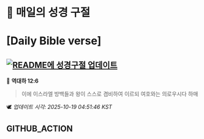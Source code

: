 # 🙏 매일의 성경 구절
# [Daily Bible verse]
## [![README에 성경구절 업데이트](https://github.com/DONGSUKA/first_test/actions/workflows/update-readme-bible.yml/badge.svg)](https://github.com/DONGSUKA/first_test/actions/workflows/update-readme-bible.yml)
<!-- START_BIBLE_VERSE -->
📖 **역대하 12:6**
> 이에 이스라엘 방백들과 왕이 스스로 겸비하여 이르되 여호와는 의로우시다 하매

🕊️ _업데이트 시각: 2025-10-19 04:51:46 KST_
  <!-- END_BIBLE_VERSE -->
## GITHUB_ACTION
